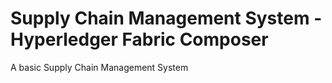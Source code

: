 # Supply Chain Management System - Hyperledger Fabric Composer

A basic Supply Chain Management System
